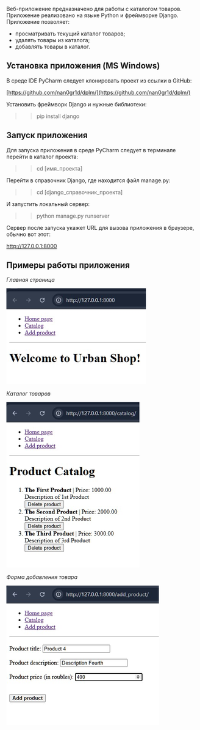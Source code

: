 Веб-приложение предназначено для работы с каталогом товаров. 
Приложение реализовано на языке Python и фреймворке Django.
Приложение позволяет:
- просматривать текущий каталог товаров;
- удалять товары из каталога;
- добавлять товары в каталог.
 
Установка приложения (MS Windows)
---------------------------------
В среде IDE PyCharm следует клонировать проект из ссылки в GitHub:

[https://github.com/nan0gr1d/dplm/](https://github.com/nan0gr1d/dplm/)

Установить фреймворк Django и нужные библиотеки:

>> pip install django


Запуск приложения
-----------------
Для запуска приложения в среде PyCharm следует в терминале 
перейти в каталог проекта: 

>> cd [имя_проекта]

Перейти в справочник Django, где находится файл manage.py:

>> cd [django_справочник_проекта]

И запустить локальный сервер:

>> python manage.py runserver

Сервер после запуска укажет URL для вызова приложения в браузере,
обычно вот этот:  

http://127.0.0.1:8000 


Примеры работы приложения
-------------------------
_Главная страница_

<img src="djan_main.jpg">


_Каталог товаров_

<img src="djan_catalog.jpg">


_Форма добавления товара_

<img src="djan_add_product.jpg">
